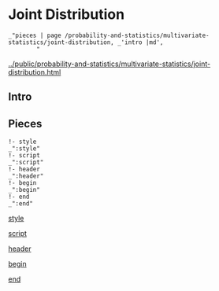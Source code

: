 # Joint Distribution

    _"pieces | page /probability-and-statistics/multivariate-statistics/joint-distribution, _'intro |md',
            "

[../public/probability-and-statistics/multivariate-statistics/joint-distribution.html](# "save:")


## Intro

## Pieces

    !- style
    _":style"
    !- script
    _":script"
    !- header
    _":header"
    !- begin
    _":begin"
    !- end
    _":end"

[style]() 

[script]()

[header]()

[begin]()

[end]()

